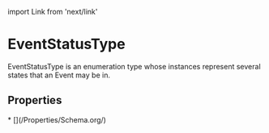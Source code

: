 import Link from 'next/link'

# EventStatusType

EventStatusType is an enumeration type whose instances represent several states that an Event may be in.

## Properties

<Grid>
* [](/Properties/Schema.org/)

</Grid>

